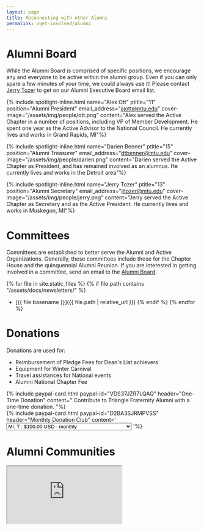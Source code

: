 ```yaml
---
layout: page
title: Reconnecting with other Alumni
permalink: /get-involved/alumni
---
```


# Alumni Board
While the Alumni Board is comprised of specific positions, we encourage any and everyone to be active within the alumni group. Even if you can only spare a few minutes of your time, we could always use it! Please contact [Jerry Tozer](mailto:jltozer@mtu.edu) to get on our Alumni Executive Board email list.

{% include spotlight-inline.html
  name="Alex Ott"
  ptitle="11"
  position="Alumni President"
  email_address="ajott@mtu.edu"
  cover-image="/assets/img/people/ott.png"
content="Alex served the Active Chapter in a number of positions, including VP of Member Development. He spent one year as the Active Advisor to the National Council. He currently lives and works in Grand Rapids, MI"%}

{% include spotlight-inline.html
  name="Darien Benner"
  ptitle="15"
  position="Alumni Treasurer"
  email_address="dtbenner@mtu.edu"
  cover-image="/assets/img/people/darien.png"
  content="Darien served the Active Chapter as President, and has remained involved as an alumnus. He currently lives and works in the Detroit area"%}

{% include spotlight-inline.html
  name="Jerry Tozer"
  ptitle="13"
  position="Alumni Secretary"
  email_address="jltozer@mtu.edu"
  cover-image="/assets/img/people/jerry.png"
  content="Jerry served the Active Chapter as Secretary and as the Active President. He currently lives and works in Muskegon, MI"%}

# Committees

Committees are established to better serve the Alumni and Active Organizations. Generally, these committees include those for the Chapter House and the quinquennial Alumni Reunion. If you are interested in getting involved in a committee, send an email to the [Alumni Board](mailto:alumeboard-triangle-l@mtu.edu).



{% for file in site.static_files %}
{% if file.path contains "/assets/docs/newsletters/" %}
- [{{ file.basename }}]({{ file.path | relative_url }})
{% endif %}
{% endfor %}

# Donations

Donations are used for:

- Reimbursement of Pledge Fees for Dean's List achievers
- Equipment for Winter Carnival
- Travel assistances for National events
- Alumni National Chapter Fee

<!-- Donation cards -->
<div class="row">
<div class="col-lg-6 mb-6">
{% include paypal-card.html paypal-id="VDS37JZR7LQAQ" header="One-Time Donation" content="
Contribute to Triangle Fraternity Alumni with a one-time donation.
"%}
</div>
<div class="col-lg-6 mb-6">
{% include paypal-card.html paypal-id="D2BA3SJRMPVSS" header="Monthly Donation Club" content='
<input type="hidden" name="on0" value="Support our organization. Join a donation club!">
<select name="os0">
    <option value="Mr. T">Mr. T : $100.00 USD - monthly</option>
    <option value="Mr. Bigshot">Mr. Bigshot : $75.00 USD - monthly</option>
    <option value="Half Way There">Half Way There : $50.00 USD - monthly</option>
    <option value="I\'ll Share The Wealth">I\'ll Share The Wealth : $30.00 USD - monthly</option>
    <option value="Wilmer\'s Club">Wilmer\'s Club : $20.00 USD - monthly</option>
    <option value="I\'m giving her all she\'s got!">I\'m giving her all she\'s got! : $10.00 USD - monthly</option>
    <option value="I still got loans man!">I still got loans man! : $5.00 USD - monthly</option>
</select>
'%}
</div>
</div>

# Alumni Communities

<!-- Alumni map -->
<div class="embed-responsive embed-responsive-16by9">
  <iframe id="alumniMap" src="https://view-awesome-table.com/-KlxQyblWqnpv0ngNv8l/view" scrolling="no" tabindex="-1"></iframe>
</div>
